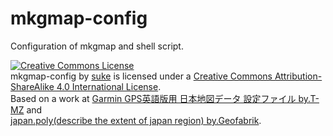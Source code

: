 # mkgmap-config
Configuration of mkgmap and shell script.


<a rel="license" href="http://creativecommons.org/licenses/by-sa/4.0/"><img alt="Creative Commons License" style="border-width:0" src="https://i.creativecommons.org/l/by-sa/4.0/88x31.png" /></a><br /><span xmlns:dct="http://purl.org/dc/terms/" property="dct:title">mkgmap-config</span> by <a xmlns:cc="http://creativecommons.org/ns#" href="https://github.com/suke-blog/mkgmap-config" property="cc:attributionName" rel="cc:attributionURL">suke</a> is licensed under a <a rel="license" href="http://creativecommons.org/licenses/by-sa/4.0/">Creative Commons Attribution-ShareAlike 4.0 International License</a>.<br />Based on a work at <a xmlns:dct="http://purl.org/dc/terms/" href="http://tmz.skr.jp/data/gmap.html" rel="dct:source">Garmin GPS英語版用 日本地図データ 設定ファイル by.T-MZ</a> and <br/><a xmlns:dct="http://purl.org/dc/terms/" href="http://download.geofabrik.de/asia/japan.html" rel="dct:source">japan.poly(describe the extent of japan region) by.Geofabrik</a>.


